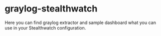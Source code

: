 # graylog-stealthwatch
Here you can find graylog extractor and sample dashboard what you can use in your Stealthwatch configuration.
